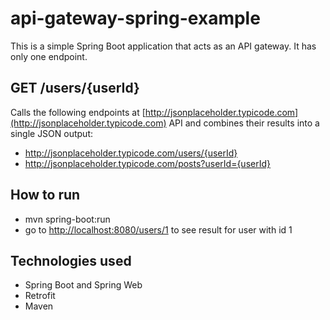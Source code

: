 # api-gateway-spring-example

This is a simple Spring Boot application that acts as an API gateway. It has only one endpoint.


## GET /users/{userId}

Calls the following endpoints at [http://jsonplaceholder.typicode.com](http://jsonplaceholder.typicode.com) API and combines their results into a single JSON output:
* http://jsonplaceholder.typicode.com/users/{userId}
* http://jsonplaceholder.typicode.com/posts?userId={userId}


## How to run

* mvn spring-boot:run
* go to [http://localhost:8080/users/1](http://localhost:8080/users/1) to see result for user with id 1


## Technologies used

* Spring Boot and Spring Web
* Retrofit
* Maven
